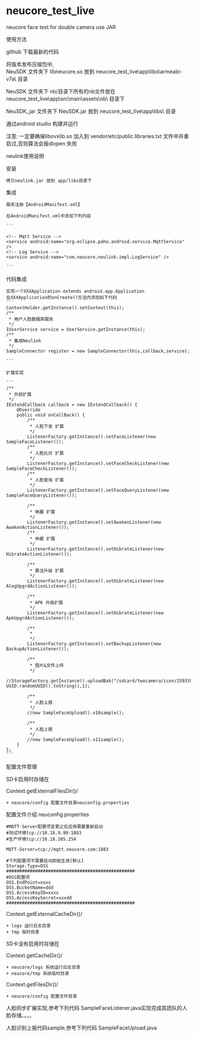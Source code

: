 # neucore_test_live
neucore face test for double camera use JAR

使用方法

github 下载最新的代码

将版本发布压缩包中,  
NeuSDK 文件夹下 libneucore.so 放到 neucore_test_live\app\libs\armeabi-v7a\ 目录

NeuSDK 文件夹下 nb/目录下所有的nb文件放在 neucore_test_live\app\src\main\assets\nb\ 目录下

NeuSDK_jar 文件夹下 NeuSDK.jar 放到 neucore_test_live\app\libs\ 目录

通过android studio 构建并运行

注意: 一定要确保libovxlib.so 加入到 vendor/etc/public.libraries.txt 文件中并重启过,否则算法会报dlopen 失败



neulink使用说明

安装

    拷贝neulink.jar 放到 app/libs目录下

集成

    服务注册【AndroidManifest.xml】

    在AndroidManifest.xml中添加下列内容

    ```

    <!-- Mqtt Service -->
    <service android:name="org.eclipse.paho.android.service.MqttService" />
    <!-- Log Service -->
    <service android:name="com.neucore.neulink.impl.LogService" />

    ```

代码集成

    实现一个XXXApplication extends android.app.Application
    在XXXApplication的onCreate()方法内添加如下代码
    ```
    ContextHolder.getInstance().setContext(this);
    /**
     * 用户人脸数据库服务
     */
    IUserService service = UserService.getInstance(this);
    /**
     * 集成Neulink
     */
    SampleConnector register = new SampleConnector(this,callback,service);

    ```
    
    扩展实现
    
    ```
    /**
     * 外部扩展
     */
    IExtendCallback callback = new IExtendCallback() {
        @Override
        public void onCallBack() {
            /**
             * 人脸下发 扩展
             */
            ListenerFactory.getInstance().setFaceListener(new SampleFaceListener());
            /**
             * 人脸比对 扩展
             */
            ListenerFactory.getInstance().setFaceCheckListener(new SampleFaceCheckListener());
            /**
             * 人脸查询 扩展
             */
            ListenerFactory.getInstance().setFaceQueryListener(new SampleFaceQueryListener());

            /**
             * 唤醒 扩展
             */
            ListenerFactory.getInstance().setAwakenListener(new AwakenActionListener());
            /**
             * 休眠 扩展
             */
            ListenerFactory.getInstance().setHibrateListener(new HibrateActionListener());

            /**
             * 算法升级 扩展
             */
            ListenerFactory.getInstance().setHibrateListener(new AlogUpgrdActionListener());

            /**
             * APK 升级扩展
             */
            ListenerFactory.getInstance().setHibrateListener(new ApkUpgrdActionListener());

            /**
             *
             */
            ListenerFactory.getInstance().setBackupListener(new BackupActionListener());

            /**
             * 图片&文件上传
             */
            //StorageFactory.getInstance().uploadBak("/sdcard/twocamera/icon/1593399670069.jpg", UUID.randomUUID().toString(),1);

            /**
             * 人脸上报
             */
            //new SampleFaceUpload().v10sample();

            /**
             * 人脸上报
             */
            //new SampleFaceUpload().v11sample();
        }
    };
    ```

配置文件管理

SD卡启用时存储在

Context.getExternalFilesDir()/

    + neucore/config 配置文件目录neuconfig.properties
    

配置文件介绍
neuconfig.properties
```
#MQTT-Server配置项变更之后应用需要重新启动
#测试环境tcp://10.18.9.99:1883
#生产环境tcp://10.18.105.254

MQTT-Server=tcp://mqtt.neucore.com:1883

#下列配置项不需要启动即能生效[默认]
Storage.Type=OSS
#################################################
#OSS配置项
OSS.EndPoint=xxxx
OSS.BucketName=ddd
OSS.AccessKeyID=xxxx
OSS.AccessKeySecret=xxxdd
#################################################

```
    
Context.getExternalCacheDir()/

    + logs 运行日志目录
    + tmp 临时目录

SD卡没有启用时存储在

Context.getCacheDir()/

    + neucore/logs 系统运行日志目录
    + neucore/tmp 系统临时目录


Context.getFilesDir()/

    + neucore/config 配置文件目录
    

人脸同步扩展实现,参考下列代码
SampleFaceListener.java实现完成其团队的人脸存储。。。。

人脸识别上报代码sample,参考下列代码
SampleFaceUpload.java


